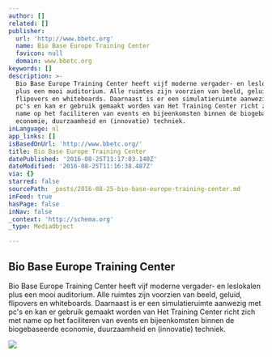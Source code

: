 ```yaml
---
author: []
related: []
publisher:
  url: 'http://www.bbetc.org'
  name: Bio Base Europe Training Center
  favicon: null
  domain: www.bbetc.org
keywords: []
description: >-
  Bio Base Europe Training Center heeft vijf moderne vergader- en leslokalen
  plus een mooi auditorium. Alle ruimtes zijn voorzien van beeld, geluid,
  flipovers en whiteboards. Daarnaast is er een simulatieruimte aanwezig met
  pc's en kan er gebruik gemaakt worden van Het Training Center richt zich met
  name op het faciliteren van events en bijeenkomsten binnen de biogebaseerde
  economie, duurzaamheid en (innovatie) techniek.
inLanguage: nl
app_links: []
isBasedOnUrl: 'http://www.bbetc.org/'
title: Bio Base Europe Training Center
datePublished: '2016-08-25T11:17:03.140Z'
dateModified: '2016-08-25T11:16:38.487Z'
via: {}
starred: false
sourcePath: _posts/2016-08-25-bio-base-europe-training-center.md
inFeed: true
hasPage: false
inNav: false
_context: 'http://schema.org'
_type: MediaObject

---
```

<article style=""><h1>Bio Base Europe Training Center</h1><p>Bio Base Europe Training Center heeft vijf moderne vergader- en leslokalen plus een mooi auditorium. Alle ruimtes zijn voorzien van beeld, geluid, flipovers en whiteboards. Daarnaast is er een simulatieruimte aanwezig met pc's en kan er gebruik gemaakt worden van Het Training Center richt zich met name op het faciliteren van events en bijeenkomsten binnen de biogebaseerde economie, duurzaamheid en (innovatie) techniek.</p><img src="http://www.bbetc.org/wp-content/uploads/2015/11/trainingenopleiding-600x330.jpg" /></article>